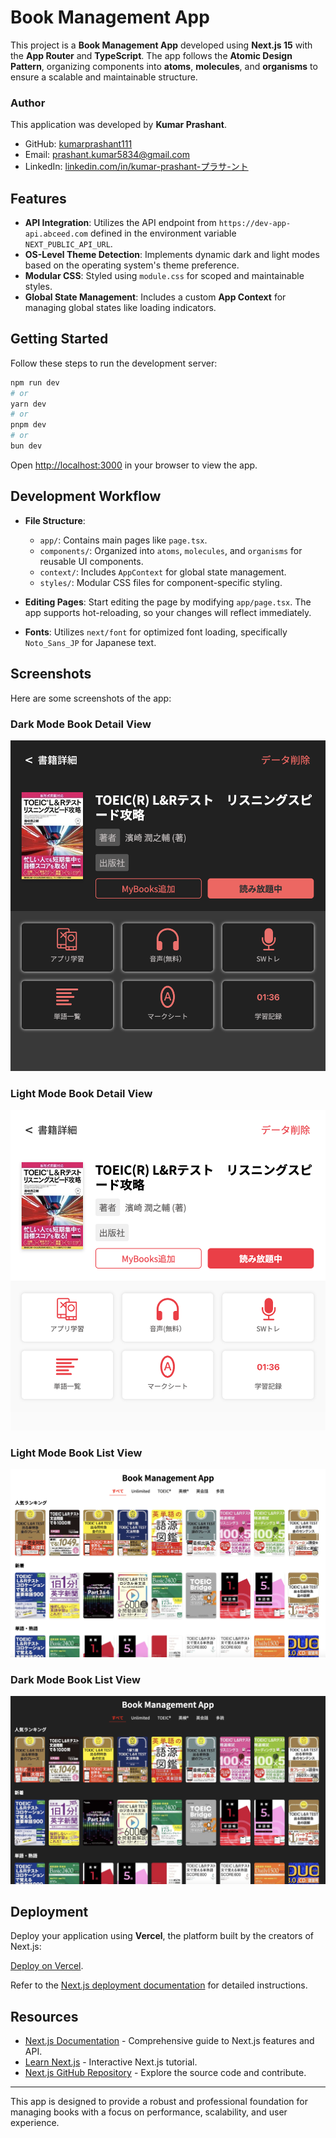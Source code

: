 # Book Management App

This project is a **Book Management App** developed using **Next.js 15** with the **App Router** and **TypeScript**. The app follows the **Atomic Design Pattern**, organizing components into **atoms**, **molecules**, and **organisms** to ensure a scalable and maintainable structure.

### Author

This application was developed by **Kumar Prashant**.

- GitHub: [kumarprashant111](https://github.com/kumarprashant111)
- Email: prashant.kumar5834@gmail.com
- LinkedIn: [linkedin.com/in/kumar-prashant-プラサ-ント](https://linkedin.com/in/kumar-prashant-プラサ-ント)

## Features

- **API Integration**: Utilizes the API endpoint from `https://dev-app-api.abceed.com` defined in the environment variable `NEXT_PUBLIC_API_URL`.
- **OS-Level Theme Detection**: Implements dynamic dark and light modes based on the operating system's theme preference.
- **Modular CSS**: Styled using `module.css` for scoped and maintainable styles.
- **Global State Management**: Includes a custom **App Context** for managing global states like loading indicators.

## Getting Started

Follow these steps to run the development server:

```bash
npm run dev
# or
yarn dev
# or
pnpm dev
# or
bun dev
```

Open [http://localhost:3000](http://localhost:3000) in your browser to view the app.

## Development Workflow

- **File Structure**:

  - `app/`: Contains main pages like `page.tsx`.
  - `components/`: Organized into `atoms`, `molecules`, and `organisms` for reusable UI components.
  - `context/`: Includes `AppContext` for global state management.
  - `styles/`: Modular CSS files for component-specific styling.

- **Editing Pages**: Start editing the page by modifying `app/page.tsx`. The app supports hot-reloading, so your changes will reflect immediately.

- **Fonts**: Utilizes `next/font` for optimized font loading, specifically `Noto_Sans_JP` for Japanese text.

## Screenshots

Here are some screenshots of the app:

### Dark Mode Book Detail View

![Screenshot: Dark Mode Book List View](./public/screenshots/Screenshot%202025-01-12%20at%2023.10.03.png)

### Light Mode Book Detail View

![Screenshot: Light Mode Book Detail View](./public/screenshots/Screenshot%202025-01-12%20at%2023.10.18.png)

### Light Mode Book List View

![Screenshot: Light Mode Book List View](./public/screenshots/Screenshot%202025-01-12%20at%2023.10.52.png)

### Dark Mode Book List View

![Screenshot: Dark Mode Book List View](./public/screenshots/Screenshot%202025-01-12%20at%2023.11.10.png)

## Deployment

Deploy your application using **Vercel**, the platform built by the creators of Next.js:

[Deploy on Vercel](https://vercel.com/new?utm_medium=default-template&filter=next.js&utm_source=create-next-app&utm_campaign=create-next-app-readme).

Refer to the [Next.js deployment documentation](https://nextjs.org/docs/app/building-your-application/deploying) for detailed instructions.

## Resources

- [Next.js Documentation](https://nextjs.org/docs) - Comprehensive guide to Next.js features and API.
- [Learn Next.js](https://nextjs.org/learn) - Interactive Next.js tutorial.
- [Next.js GitHub Repository](https://github.com/vercel/next.js) - Explore the source code and contribute.

---

This app is designed to provide a robust and professional foundation for managing books with a focus on performance, scalability, and user experience.
